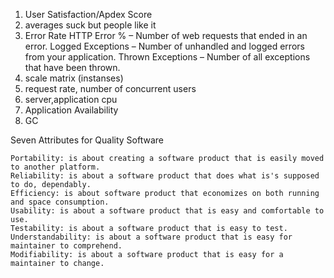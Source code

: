 1. User Satisfaction/Apdex Score
2. averages suck but people like it
3. Error Rate
  HTTP Error % – Number of web requests that ended in an error.
  Logged Exceptions – Number of unhandled and logged errors from your application.
  Thrown Exceptions – Number of all exceptions that have been thrown.
4. scale matrix (instanses)
5. request rate, number of concurrent users
6. server,application cpu
7. Application Availability
8. GC


Seven Attributes for Quality Software

    Portability: is about creating a software product that is easily moved to another platform.
    Reliability: is about a software product that does what is's supposed to do, dependably.
    Efficiency: is about software product that economizes on both running and space consumption.
    Usability: is about a software product that is easy and comfortable to use.
    Testability: is about a software product that is easy to test.
    Understandability: is about a software product that is easy for maintainer to comprehend.
    Modifiability: is about a software product that is easy for a maintainer to change.


